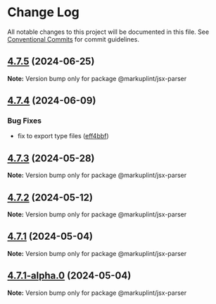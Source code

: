 # Change Log

All notable changes to this project will be documented in this file.
See [Conventional Commits](https://conventionalcommits.org) for commit guidelines.

## [4.7.5](https://github.com/markuplint/markuplint/compare/@markuplint/jsx-parser@4.7.4...@markuplint/jsx-parser@4.7.5) (2024-06-25)

**Note:** Version bump only for package @markuplint/jsx-parser





## [4.7.4](https://github.com/markuplint/markuplint/compare/@markuplint/jsx-parser@4.7.3...@markuplint/jsx-parser@4.7.4) (2024-06-09)

### Bug Fixes

- fix to export type files ([eff4bbf](https://github.com/markuplint/markuplint/commit/eff4bbfd127574809dc5e15d7cafe87699758ee0))

## [4.7.3](https://github.com/markuplint/markuplint/compare/@markuplint/jsx-parser@4.7.2...@markuplint/jsx-parser@4.7.3) (2024-05-28)

**Note:** Version bump only for package @markuplint/jsx-parser

## [4.7.2](https://github.com/markuplint/markuplint/compare/@markuplint/jsx-parser@4.7.1...@markuplint/jsx-parser@4.7.2) (2024-05-12)

**Note:** Version bump only for package @markuplint/jsx-parser

## [4.7.1](https://github.com/markuplint/markuplint/compare/@markuplint/jsx-parser@4.7.1-alpha.0...@markuplint/jsx-parser@4.7.1) (2024-05-04)

**Note:** Version bump only for package @markuplint/jsx-parser

## [4.7.1-alpha.0](https://github.com/markuplint/markuplint/compare/@markuplint/jsx-parser@4.7.0...@markuplint/jsx-parser@4.7.1-alpha.0) (2024-05-04)

**Note:** Version bump only for package @markuplint/jsx-parser
